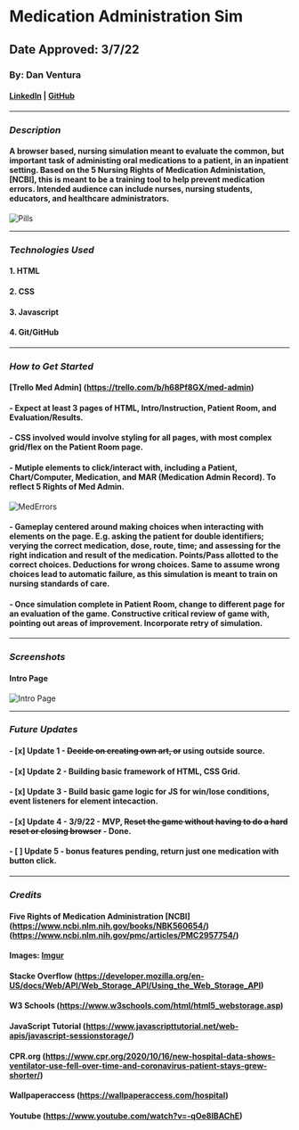 # Medication Administration Sim

## Date Approved: 3/7/22

### By: Dan Ventura

#### [LinkedIn](https://www.linkedin.com/in/dan-ventura-773a35b0/) | [GitHub](https://github.com/dventura221)

---

### **_Description_**

#### A browser based, nursing simulation meant to evaluate the common, but important task of administing oral medications to a patient, in an inpatient setting. Based on the 5 Nursing Rights of Medication Administation, [NCBI], this is meant to be a training tool to help prevent medication errors. Intended audience can include nurses, nursing students, educators, and healthcare administrators.

![Pills](https://www.nurse.com/blog/wp-content/uploads/2017/02/Nurse-patient-pills-FB.jpeg)

---

### **_Technologies Used_**

#### 1. HTML

#### 2. CSS

#### 3. Javascript

#### 4. Git/GitHub

---

### **_How to Get Started_**

#### [Trello Med Admin] (https://trello.com/b/h68Pf8GX/med-admin)

#### - Expect at least 3 pages of HTML, Intro/Instruction, Patient Room, and Evaluation/Results.

#### - CSS involved would involve styling for all pages, with most complex grid/flex on the Patient Room page.

#### - Mutiple elements to click/interact with, including a Patient, Chart/Computer, Medication, and MAR (Medication Admin Record). To reflect 5 Rights of Med Admin.

![MedErrors](https://www.myamericannurse.com/wp-content/uploads/2010/03/prevent-medication-errors-257x300.jpg)

#### - Gameplay centered around making choices when interacting with elements on the page. E.g. asking the patient for double identifiers; verying the correct medication, dose, route, time; and assessing for the right indication and result of the medication. Points/Pass allotted to the correct choices. Deductions for wrong choices. Same to assume wrong choices lead to automatic failure, as this simulation is meant to train on nursing standards of care.

#### - Once simulation complete in Patient Room, change to different page for an evaluation of the game. Constructive critical review of game with, pointing out areas of improvement. Incorporate retry of simulation.

---

### **_Screenshots_**

#### Intro Page

![Intro Page](https://i.imgur.com/6abnPQ2.png)

---

### **_Future Updates_**

#### - [x] Update 1 - ~~Decide on creating own art, or~~ using outside source.

#### - [x] Update 2 - Building basic framework of HTML, CSS Grid.

#### - [x] Update 3 - Build basic game logic for JS for win/lose conditions, event listeners for element intecaction.

#### - [x] Update 4 - 3/9/22 - MVP, ~~Reset the game without having to do a hard reset or closing browser~~ - Done.

#### - [ ] Update 5 - bonus features pending, return just one medication with button click.

---

### **_Credits_**

#### Five Rights of Medication Administration [NCBI] (https://www.ncbi.nlm.nih.gov/books/NBK560654/) (https://www.ncbi.nlm.nih.gov/pmc/articles/PMC2957754/)

#### Images: [Imgur](imgur.com)

#### Stacke Overflow (https://developer.mozilla.org/en-US/docs/Web/API/Web_Storage_API/Using_the_Web_Storage_API)

#### W3 Schools (https://www.w3schools.com/html/html5_webstorage.asp)

#### JavaScript Tutorial (https://www.javascripttutorial.net/web-apis/javascript-sessionstorage/)

#### CPR.org (https://www.cpr.org/2020/10/16/new-hospital-data-shows-ventilator-use-fell-over-time-and-coronavirus-patient-stays-grew-shorter/)

#### Wallpaperaccess (https://wallpaperaccess.com/hospital)

#### Youtube (https://www.youtube.com/watch?v=-qOe8lBAChE)
